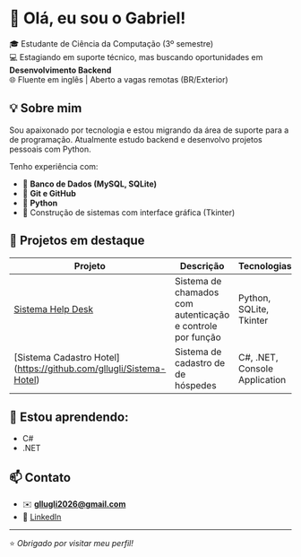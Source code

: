 # 👋 Olá, eu sou o Gabriel!

🎓 Estudante de Ciência da Computação (3º semestre)  
💻 Estagiando em suporte técnico, mas buscando oportunidades em **Desenvolvimento Backend**  
🌐 Fluente em inglês | Aberto a vagas remotas (BR/Exterior)

## 💡 Sobre mim

Sou apaixonado por tecnologia e estou migrando da área de suporte para a de programação. Atualmente estudo backend e desenvolvo projetos pessoais com Python.

Tenho experiência com:
- 💾 **Banco de Dados (MySQL, SQLite)**
- 🔧 **Git e GitHub**
- 🐍 **Python**
- 🧰 Construção de sistemas com interface gráfica (Tkinter)

## 📂 Projetos em destaque

| Projeto | Descrição | Tecnologias |
|--------|-----------|-------------|
| [Sistema Help Desk](https://github.com/gllugli/help-desk-system) | Sistema de chamados com autenticação e controle por função | Python, SQLite, Tkinter |
| [Sistema Cadastro Hotel] (https://github.com/gllugli/Sistema-Hotel) | Sistema de cadastro de de hóspedes | C#, .NET, Console Application |

## 🧠 Estou aprendendo:

- C#
- .NET
  
## 📫 Contato

- ✉️ **gllugli2026@gmail.com**
- 🔗 [LinkedIn](https://www.linkedin.com/in/gabriel-lars%C3%A3o-lugli-344182372/)

---
⭐ *Obrigado por visitar meu perfil!*
